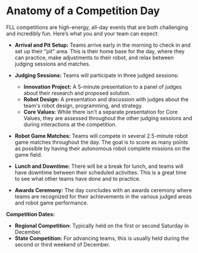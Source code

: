 # Anatomy of a Competition Day

FLL competitions are high-energy, all-day events that are both challenging and incredibly fun. Here’s what you and your team can expect:

* **Arrival and Pit Setup:** Teams arrive early in the morning to check in and set up their "pit" area. This is their home base for the day, where they can practice, make adjustments to their robot, and relax between judging sessions and matches.

* **Judging Sessions:** Teams will participate in three judged sessions:
    * **Innovation Project:** A 5-minute presentation to a panel of judges about their research and proposed solution.
    * **Robot Design:** A presentation and discussion with judges about the team's robot design, programming, and strategy.
    * **Core Values:** While there isn't a separate presentation for Core Values, they are assessed throughout the other judging sessions and during interactions at the competition.

* **Robot Game Matches:** Teams will compete in several 2.5-minute robot game matches throughout the day. The goal is to score as many points as possible by having their autonomous robot complete missions on the game field.

* **Lunch and Downtime:** There will be a break for lunch, and teams will have downtime between their scheduled activities. This is a great time to see what other teams have done and to practice.

* **Awards Ceremony:** The day concludes with an awards ceremony where teams are recognized for their achievements in the various judged areas and robot game performance.

**Competition Dates:**
* **Regional Competition:** Typically held on the first or second Saturday in December.
* **State Competition:** For advancing teams, this is usually held during the second or third weekend of December.
